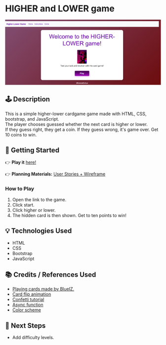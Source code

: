 # HIGHER and LOWER game

![Game Screenshot](./assets/screenshot.png)

## 🕹️ Description
This is a simple higher-lower cardgame game made with HTML, CSS, bootstrap, and JavaScript.  
The player chooses guessed whether the next card is higher or lower.  
If they guess right, they get a coin. If they guess wrong, it's game over. Get 10 coins to win.

## 🚀 Getting Started

👉 **Play it** [here!](https://brewedbyalya.github.io/HigherLower-BrowserGame/mainpage.html)

👉 **Planning Materials:**
 [User Stories + Wireframe](https://trello.com/b/RyrGqcxp/higher-lower-game)

### How to Play
1. Open the link to the game.
2. Click start.
3. Click higher or lower.
4. The hidden card is then shown. Get to ten points to win!

## 💡 Technologies Used
- HTML
- CSS
- Bootstrap
- JavaScript

## 📚 Credits / References Used
- [Playing cards made by BlueIZ.](https://witchs-heart.fandom.com/wiki/Minigame/Gallery#Noel's_Minigame_(High-Low))
- [Card flip animation](https://www.sliderrevolution.com/resources/css-flip-cards/)
- [Confetti tutorial](https://medium.com/@aleksej.gudkov/how-to-create-a-confetti-css-animation-a-step-by-step-guide-4ef79bf5ce2e)
- [Async function](https://developer.mozilla.org/en-US/docs/Web/JavaScript/Reference/Statements/async_function)
- [Color scheme](https://www.pixilart.com/palettes/retro-8bit-67507)

## 🚧 Next Steps
- Add difficulty levels.